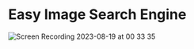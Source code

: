 # Easy Image Search Engine
![Screen Recording 2023-08-19 at 00 33 35](https://github.com/pelindalkiran/image-search-engine/assets/105924603/e445b72d-002f-43c5-9d16-670a52e5a07e)
